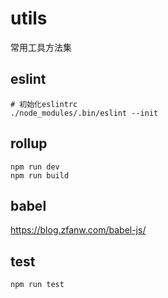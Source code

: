 # utils

常用工具方法集

## eslint

```
# 初始化eslintrc
./node_modules/.bin/eslint --init
```

## rollup

```
npm run dev
npm run build
```

## babel

https://blog.zfanw.com/babel-js/

## test

```
npm run test
```
